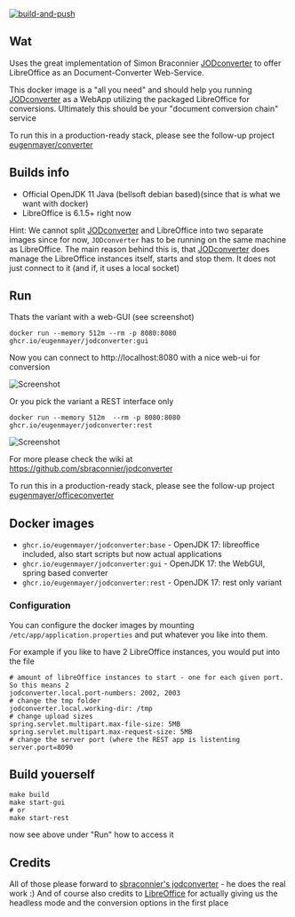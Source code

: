 [![build-and-push](https://github.com/EugenMayer/docker-image-jodconverter/actions/workflows/build.yml/badge.svg)](https://github.com/EugenMayer/docker-image-jodconverter/actions/workflows/build.yml)

## Wat

Uses the great implementation of Simon Braconnier [JODconverter](https://github.com/sbraconnier/jodconverter) to offer LibreOffice as an Document-Converter Web-Service.

This docker image is a "all you need" and should help you running [JODconverter](https://github.com/sbraconnier/jodconverter) as a WebApp utilizing the packaged LibreOffice for conversions.
Ultimately this should be your "document conversion chain" service

To run this in a production-ready stack, please see the follow-up project [eugenmayer/converter](https://github.com/EugenMayer/converter)

## Builds info

- Official OpenJDK 11 Java (bellsoft debian based)(since that is what we want with docker)
- LibreOffice is 6.1.5+ right now

Hint: We cannot split [JODconverter](https://github.com/sbraconnier/jodconverter) and LibreOffice into two separate images since for now, `JODconverter` has to be running on the same machine as LibreOffice.
The main reason behind this is, that [JODconverter](https://github.com/sbraconnier/jodconverter) does manage the LibreOffice instances itself, starts and stop them. It does not just connect to it (and if, it uses a local socket)

## Run

Thats the variant with a web-GUI (see screenshot)

    docker run --memory 512m --rm -p 8080:8080 ghcr.io/eugenmayer/jodconverter:gui

Now you can connect to http://localhost:8080 with a nice web-ui for conversion

![Screenshot](https://github.com/EugenMayer/docker-image-jodconverter/blob/master/webapp.png)

Or you pick the variant a REST interface only

    docker run --memory 512m  --rm -p 8080:8080 ghcr.io/eugenmayer/jodconverter:rest

![Screenshot](https://github.com/EugenMayer/docker-image-jodconverter/blob/master/rest.png)

For more please check the wiki at https://github.com/sbraconnier/jodconverter

To run this in a production-ready stack, please see the follow-up project [eugenmayer/officeconverter](https://github.com/EugenMayer/officeconverter)

## Docker images

- `ghcr.io/eugenmayer/jodconverter:base` - OpenJDK 17: libreoffice included, also start scripts but now actual applications
- `ghcr.io/eugenmayer/jodconverter:gui` - OpenJDK 17: the WebGUI, spring based converter
- `ghcr.io/eugenmayer/jodconverter:rest` - OpenJDK 17: rest only variant

### Configuration

You can configure the docker images by mounting `/etc/app/application.properties` and put whatever you like into them.

For example if you like to have 2 LibreOffice instances, you would put into the file

```properties
# amount of libreOffice instances to start - one for each given port. So this means 2
jodconverter.local.port-numbers: 2002, 2003
# change the tmp folder
jodconverter.local.working-dir: /tmp
# change upload sizes
spring.servlet.multipart.max-file-size: 5MB
spring.servlet.multipart.max-request-size: 5MB
# change the server port (where the REST app is listenting
server.port=8090
```

## Build youerself

    make build
    make start-gui
    # or
    make start-rest

now see above under "Run" how to access it

## Credits

All of those please forward to [sbraconnier's jodconverter](https://github.com/sbraconnier/jodconverter) - he does the real work :)
And of course also credits to [LibreOffice](https://de.libreoffice.org/) for actually giving us the headless mode and the conversion options in the first place
